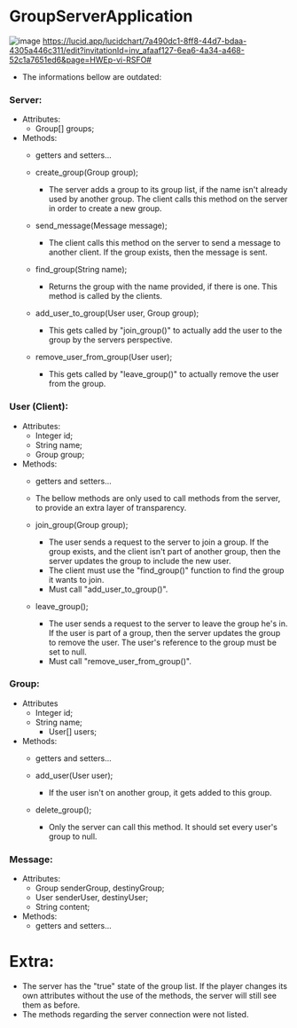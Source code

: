 # GroupServerApplication
![image](https://user-images.githubusercontent.com/30270495/165411288-d0791117-b5b7-4608-83c0-6738951bf936.png)
https://lucid.app/lucidchart/7a490dc1-8ff8-44d7-bdaa-4305a446c311/edit?invitationId=inv_afaaf127-6ea6-4a34-a468-52c1a7651ed6&page=HWEp-vi-RSFO#

* The informations bellow are outdated:

### Server:
- Attributes:
	- Group[] groups;
- Methods:
	- getters and setters...
	- create_group(Group group);
    		
		- The server adds a group to its group list, if the name isn't already used by another group. The client calls this method on the server in order to create a new group.
	- send_message(Message message);
    		
		- The client calls this method on the server to send a message to another client. If the group exists, then the message is sent.
	- find_group(String name);
    		
		- Returns the group with the name provided, if there is one. This method is called by the clients.
	- add_user_to_group(User user, Group group);
    		
		- This gets called by "join_group()" to actually add the user to the group by the servers perspective.
	- remove_user_from_group(User user);
    		
		- This gets called by "leave_group()" to actually remove the user from the group.

### User (Client):
- Attributes:
	- Integer id;
	- String name;
	- Group group;
- Methods:
	- getters and setters...
	- The bellow methods are only used to call methods from the server, to provide an extra layer of transparency.
	- join_group(Group group);
		
		- The user sends a request to the server to join a group. If the group exists, and the client isn't part of another group, then the server updates the group to include the new user.
		- The client must use the "find_group()" function to find the group it wants to join.
		- Must call "add_user_to_group()".

	- leave_group();

		- The user sends a request to the server to leave the group he's in. If the user is part of a group, then the server updates the group to remove the user. The user's reference to the group must be set to null.
		- Must call "remove_user_from_group()".

### Group:
- Attributes
	- Integer id;
	- String name;
    	- User[] users;
- Methods:
	- getters and setters...
	- add_user(User user);

		- If the user isn't on another group, it gets added to this group.

	- delete_group();

		- Only the server can call this method. It should set every user's group to null.

### Message:
- Attributes:
	- Group senderGroup, destinyGroup;
	- User senderUser, destinyUser;
	- String content;
- Methods:
	- getters and setters...

# Extra:
- The server has the "true" state of the group list. If the player changes its own attributes without the use of the methods, the server will still see them as before.
- The methods regarding the server connection were not listed.
